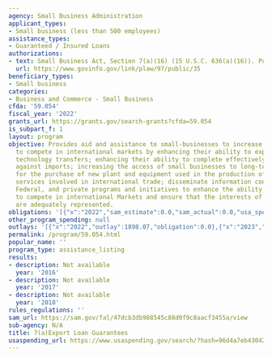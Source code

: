 ```yaml
---
agency: Small Business Administration
applicant_types:
- Small business (less than 500 employees)
assistance_types:
- Guaranteed / Insured Loans
authorizations:
- text: Small Business Act, Section 7(a)(16) (15 U.S.C. 636(a)(16)). Pub. L. 97, 35.
  url: https://www.govinfo.gov/link/plaw/97/public/35
beneficiary_types:
- Small business
categories:
- Business and Commerce - Small Business
cfda: '59.054'
fiscal_year: '2022'
grants_url: https://grants.gov/search-grants?cfda=59.054
is_subpart_f: 1
layout: program
objective: Provides aid and assistance to small-businesses to increase their ability
  to compete in international markets by enhancing their ability to export;  facilitating
  technology transfers; enhancing their ability to complete effectively and efficiently
  against imports; increasing the access of small businesses to long-term capital
  for the purchase of new plant and equipment used in the production of goods and
  services involved in international trade; disseminate information concerning, State,
  Federal, and private programs and initiatives to enhance the ability of small businesses
  to compete in international Markets and ensure that the interests of small businesses
  are adequately represented.
obligations: '[{"x":"2022","sam_estimate":0.0,"sam_actual":0.0,"usa_spending_actual":0.0},{"x":"2023","sam_estimate":0.0,"sam_actual":0.0,"usa_spending_actual":0.0},{"x":"2024","sam_estimate":0.0,"sam_actual":0.0,"usa_spending_actual":0.0}]'
other_program_spending: null
outlays: '[{"x":"2022","outlay":1898.07,"obligation":0.0},{"x":"2023","outlay":0.0,"obligation":0.0},{"x":"2024","outlay":320.0,"obligation":0.0}]'
permalink: /program/59.054.html
popular_name: ''
program_type: assistance_listing
results:
- description: Not available
  year: '2016'
- description: Not available
  year: '2017'
- description: Not available
  year: '2018'
rules_regulations: ''
sam_url: https://sam.gov/fal/47dcb3db988545c88d0f9c8aacf3455a/view
sub-agency: N/A
title: 7(a)Export Loan Guarantees
usaspending_url: https://www.usaspending.gov/search/?hash=96d4a7eb43042fd357ff9e04f34996a5
---
```

